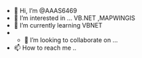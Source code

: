 - 👋 Hi, I’m @AAAS6469
- 👀 I’m interested in ... VB.NET ,MAPWINGIS 
- 🌱 I’m currently learning  VBNET
- - 💞️ I’m looking to collaborate on ...
- 📫 How to reach me .. 
<!---
AAAS6469/AAAS6469 is a ✨ special ✨ repository because its `README.md` (this file) appears on your GitHub profile.
You can click the Preview link to take a look at your changes.
--->
